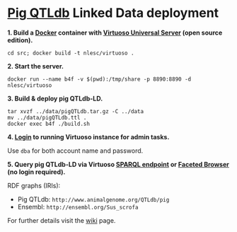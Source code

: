 # [Pig QTLdb](http://www.animalgenome.org/QTLdb/pig) Linked Data deployment

**1. Build a [Docker](https://www.docker.com/) container with [Virtuoso Universal Server](http://virtuoso.openlinksw.com/) (open source edition).**

`cd src; docker build -t nlesc/virtuoso .`

**2. Start the server.**

`docker run --name b4f -v $(pwd):/tmp/share -p 8890:8890 -d nlesc/virtuoso`

**3. Build & deploy pig QTLdb-LD.**

<pre><code>tar xvzf ../data/pigQTLdb.tar.gz -C ../data
mv ../data/pigQTLdb.ttl .
docker exec b4f ./build.sh
</code></pre>

**4. [Login](http://localhost:8890/conductor) to running Virtuoso instance for admin tasks.**

Use `dba` for both account name and password.

**5. Query pig QTLdb-LD via Virtuoso [SPARQL endpoint](http://localhost:8890/sparql) or [Faceted Browser](http://localhost:8890/fct/) (no login required).**

RDF graphs (IRIs):
  * Pig QTLdb: `http://www.animalgenome.org/QTLdb/pig`
  * Ensembl: `http://ensembl.org/Sus_scrofa`

For further details visit the [wiki](https://github.com/DTL-FAIRData/ODEX4all-UseCases/wiki/Breed4Food) page.
